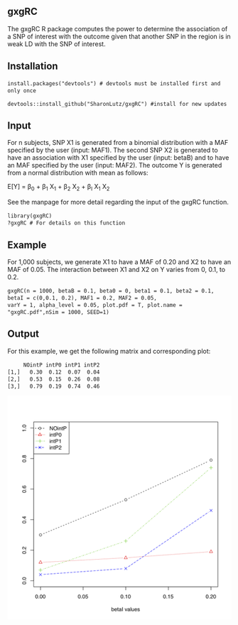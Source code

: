 ## gxgRC
The gxgRC R package computes the power to determine the association of a SNP of interest with the outcome given that another SNP in the region is in weak LD with the SNP of interest.

## Installation
```
install.packages("devtools") # devtools must be installed first and only once
```

```
devtools::install_github("SharonLutz/gxgRC") #install for new updates
```

## Input
For n subjects, SNP X1 is generated from a binomial distribution with a MAF specified by the user (input: MAF1). The second SNP X2 is generated to have an association with X1 specified by the user (input: betaB) and to have an MAF specified by the user (input: MAF2). The outcome Y is generated from a normal distribution with mean as follows:

E\[Y\] = &beta;<sub>0</sub> + &beta;<sub>1</sub> X<sub>1</sub> + &beta;<sub>2</sub> X<sub>2</sub> + &beta;<sub>I</sub> X<sub>1</sub> X<sub>2</sub>   

See the manpage for more detail regarding the input of the gxgRC function.

```
library(gxgRC)
?gxgRC # For details on this function
```

## Example
For 1,000 subjects, we generate X1 to have a MAF of 0.20 and X2 to have an MAF of 0.05. The interaction between X1 and X2 on Y varies from 0, 0.1, to 0.2.

```
gxgRC(n = 1000, betaB = 0.1, beta0 = 0, beta1 = 0.1, beta2 = 0.1, betaI = c(0,0.1, 0.2), MAF1 = 0.2, MAF2 = 0.05, 
varY = 1, alpha_level = 0.05, plot.pdf = T, plot.name = "gxgRC.pdf",nSim = 1000, SEED=1)
```

## Output
For this example, we get the following matrix and corresponding plot:

```
     NOintP intP0 intP1 intP2
[1,]   0.30  0.12  0.07  0.04
[2,]   0.53  0.15  0.26  0.08
[3,]   0.79  0.19  0.74  0.46
```
<img src="https://github.com/SharonLutz/gxgRC/blob/master/gxgRC.png" width="600">
